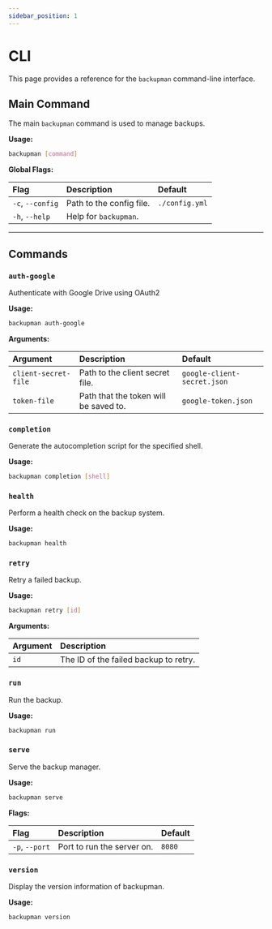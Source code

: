 ```yaml
---
sidebar_position: 1
---
```


# CLI 

This page provides a reference for the `backupman` command-line interface.

## Main Command

The main `backupman` command is used to manage backups.

**Usage:**

```bash
backupman [command]
```

**Global Flags:**

| Flag | Description | Default |
| :--- | :--- | :--- |
| `-c`, `--config` | Path to the config file. | `./config.yml` |
| `-h`, `--help` | Help for `backupman`. | |

---

## Commands

### `auth-google`

Authenticate with Google Drive using OAuth2

**Usage:**

```bash
backupman auth-google
```

**Arguments:**

| Argument | Description | Default |
| :--- | :--- | :--- |
| `client-secret-file` | Path to the client secret file. | `google-client-secret.json` |
| `token-file` | Path that the token will be saved to. | `google-token.json` |

### `completion`

Generate the autocompletion script for the specified shell.

**Usage:**

```bash
backupman completion [shell]
```

### `health`

Perform a health check on the backup system.

**Usage:**

```bash
backupman health
```

### `retry`

Retry a failed backup.

**Usage:**

```bash
backupman retry [id]
```

**Arguments:**

| Argument | Description |
| :--- | :--- |
| `id` | The ID of the failed backup to retry. |

### `run`

Run the backup.

**Usage:**

```bash
backupman run
```

### `serve`

Serve the backup manager.

**Usage:**

```bash
backupman serve
```

**Flags:**

| Flag | Description | Default |
| :--- | :--- | :--- |
| `-p`, `--port` | Port to run the server on. | `8080` |

### `version`

Display the version information of backupman.

**Usage:**

```bash
backupman version
```
